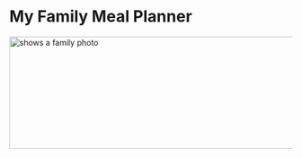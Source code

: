 # My Family Meal Planner

<picture>
  <source media="(prefers-color-scheme: dark)" srcset="https://thumbs.dreamstime.com/b/happy-extended-caucasian-smiling-family-old-grandparents-young-parents-many-children-portrait-big-together-cheerful-100540968.jpg" width="1000" height="200">
  <source media="(prefers-color-scheme: light)" srcset="https://thumbs.dreamstime.com/b/happy-extended-caucasian-smiling-family-old-grandparents-young-parents-many-children-portrait-big-together-cheerful-100540968.jpg" width="1000" height="200">
  <img alt="shows a family photo" src="https://user-images.githubusercontent.com/25423296/163456779-a8556205-d0a5-45e2-ac17-42d089e3c3f8.png">
</picture>
